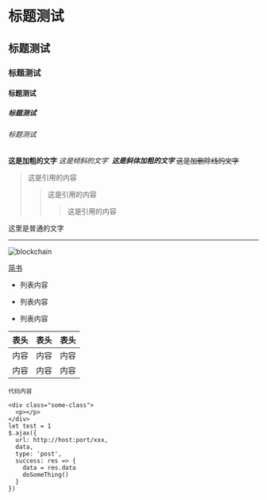 # 标题测试
## 标题测试
### 标题测试
#### 标题测试
##### 标题测试
###### 标题测试

**这是加粗的文字**
*这是倾斜的文字*`
***这是斜体加粗的文字***
~~这是加删除线的文字~~

>这是引用的内容
>>这是引用的内容
>>>这是引用的内容

这里是普通的文字

-----

![blockchain](https://ss0.bdstatic.com/70cFvHSh_Q1YnxGkpoWK1HF6hhy/it/u=702257389,1274025419&fm=27&gp=0.jpg "区块链")

[简书](http://jianshu.com)

- 列表内容
+ 列表内容
* 列表内容

表头|表头|表头
---|:--:|---:
内容|内容|内容
内容|内容|内容

 `代码内容`

```
<div class="some-class">
  <p></p>
</div>
let test = 1
$.ajax({
  url: http://host:port/xxx,
  data,
  type: 'post',
  success: res => {
    data = res.data
    doSomeThing()
  }
})
```